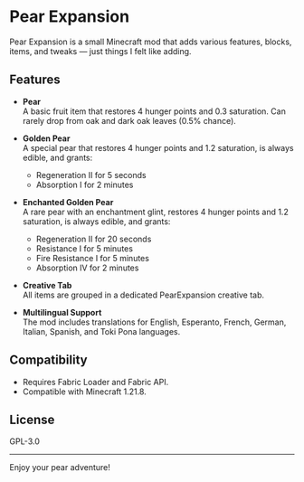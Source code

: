 # Pear Expansion

Pear Expansion is a small Minecraft mod that adds various features, blocks, items, and tweaks — just things I felt like adding.

## Features

- **Pear**  
  A basic fruit item that restores 4 hunger points and 0.3 saturation. Can rarely drop from oak and dark oak leaves (0.5% chance).

- **Golden Pear**  
  A special pear that restores 4 hunger points and 1.2 saturation, is always edible, and grants:
    - Regeneration II for 5 seconds
    - Absorption I for 2 minutes

- **Enchanted Golden Pear**  
  A rare pear with an enchantment glint, restores 4 hunger points and 1.2 saturation, is always edible, and grants:
    - Regeneration II for 20 seconds
    - Resistance I for 5 minutes
    - Fire Resistance I for 5 minutes
    - Absorption IV for 2 minutes

- **Creative Tab**  
  All items are grouped in a dedicated PearExpansion creative tab.

- **Multilingual Support**  
  The mod includes translations for English, Esperanto, French, German, Italian, Spanish, and Toki Pona languages.

## Compatibility

- Requires Fabric Loader and Fabric API.
- Compatible with Minecraft 1.21.8.

## License

GPL-3.0

---

Enjoy your pear adventure!